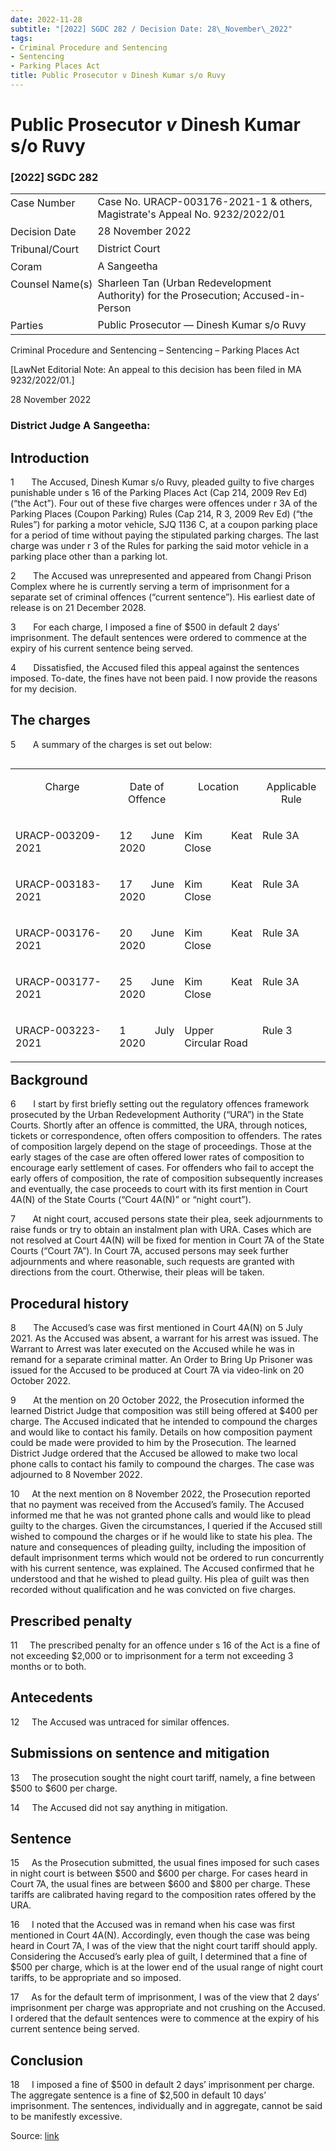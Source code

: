 ```yaml
---
date: 2022-11-28
subtitle: "[2022] SGDC 282 / Decision Date: 28\_November\_2022"
tags:
- Criminal Procedure and Sentencing
- Sentencing
- Parking Places Act
title: Public Prosecutor v Dinesh Kumar s/o Ruvy
---
```

# Public Prosecutor _v_ Dinesh Kumar s/o Ruvy  

### \[2022\] SGDC 282

<table id="info-table"><tbody><tr class="info-row"><td class="txt-label" style="padding: 4px 0px; white-space: nowrap" valign="top">Case Number</td><td class="txt-body">Case No. URACP-003176-2021-1 &amp; others, Magistrate's Appeal No. 9232/2022/01</td></tr><tr class="info-row"><td class="txt-label" style="padding: 4px 0px; white-space: nowrap" valign="top">Decision Date</td><td class="txt-body">28 November 2022</td></tr><tr class="info-row"><td class="txt-label" style="padding: 4px 0px; white-space: nowrap" valign="top">Tribunal/Court</td><td class="txt-body">District Court</td></tr><tr class="info-row"><td class="txt-label" style="padding: 4px 0px; white-space: nowrap" valign="top">Coram</td><td class="txt-body">A Sangeetha</td></tr><tr class="info-row"><td class="txt-label" style="padding: 4px 0px; white-space: nowrap" valign="top">Counsel Name(s)</td><td class="txt-body">Sharleen Tan (Urban Redevelopment Authority) for the Prosecution; Accused-in-Person</td></tr><tr class="info-row"><td class="txt-label" style="padding: 4px 0px; white-space: nowrap" valign="top">Parties</td><td class="txt-body">Public Prosecutor — Dinesh Kumar s/o Ruvy</td></tr></tbody></table>

Criminal Procedure and Sentencing – Sentencing – Parking Places Act

\[LawNet Editorial Note: An appeal to this decision has been filed in MA 9232/2022/01.\]

28 November 2022

### District Judge A Sangeetha:

## Introduction

1       The Accused, Dinesh Kumar s/o Ruvy, pleaded guilty to five charges punishable under s 16 of the Parking Places Act (Cap 214, 2009 Rev Ed) (“the Act”). Four out of these five charges were offences under r 3A of the Parking Places (Coupon Parking) Rules (Cap 214, R 3, 2009 Rev Ed) (“the Rules”) for parking a motor vehicle, SJQ 1136 C, at a coupon parking place for a period of time without paying the stipulated parking charges. The last charge was under r 3 of the Rules for parking the said motor vehicle in a parking place other than a parking lot.

2       The Accused was unrepresented and appeared from Changi Prison Complex where he is currently serving a term of imprisonment for a separate set of criminal offences (“current sentence”). His earliest date of release is on 21 December 2028.

3       For each charge, I imposed a fine of $500 in default 2 days’ imprisonment. The default sentences were ordered to commence at the expiry of his current sentence being served.

4       Dissatisfied, the Accused filed this appeal against the sentences imposed. To-date, the fines have not been paid. I now provide the reasons for my decision.

## The charges

5       A summary of the charges is set out below:

<table align="left" cellpadding="0" cellspacing="0" class="Judg-2-tblr" frame="all" pgwide="1"><colgroup><col width="32.9865973194639%"><col width="20.624124824965%"><col width="24.744948989798%"><col width="21.6443288657732%"></colgroup><tbody><tr><td align="left" class="br" rowspan="1" valign="top"><p align="center" class="Table-Para-1">Charge</p></td><td align="left" class="br" rowspan="1" valign="top"><p align="center" class="Table-Para-1">Date of Offence</p></td><td align="left" class="br" rowspan="1" valign="top"><p align="center" class="Table-Para-1">Location</p></td><td align="left" class="b" rowspan="1" valign="top"><p align="center" class="Table-Para-1">Applicable Rule</p></td></tr><tr><td align="left" class="br" rowspan="1" valign="top"><p align="justify" class="Table-Para-1">URACP-003209-2021</p></td><td align="left" class="br" rowspan="1" valign="top"><p align="justify" class="Table-Para-1">12 June 2020</p></td><td align="left" class="br" rowspan="1" valign="top"><p align="justify" class="Table-Para-1">Kim Keat Close</p></td><td align="left" class="b" rowspan="1" valign="top"><p align="justify" class="Table-Para-1">Rule 3A</p></td></tr><tr><td align="left" class="br" rowspan="1" valign="top"><p align="justify" class="Table-Para-1">URACP-003183-2021</p></td><td align="left" class="br" rowspan="1" valign="top"><p align="justify" class="Table-Para-1">17 June 2020</p></td><td align="left" class="br" rowspan="1" valign="top"><p align="justify" class="Table-Para-1">Kim Keat Close</p></td><td align="left" class="b" rowspan="1" valign="top"><p align="justify" class="Table-Para-1">Rule 3A</p></td></tr><tr><td align="left" class="br" rowspan="1" valign="top"><p align="justify" class="Table-Para-1">URACP-003176-2021</p></td><td align="left" class="br" rowspan="1" valign="top"><p align="justify" class="Table-Para-1">20 June 2020</p></td><td align="left" class="br" rowspan="1" valign="top"><p align="justify" class="Table-Para-1">Kim Keat Close</p></td><td align="left" class="b" rowspan="1" valign="top"><p align="justify" class="Table-Para-1">Rule 3A</p></td></tr><tr><td align="left" class="br" rowspan="1" valign="top"><p align="justify" class="Table-Para-1">URACP-003177-2021</p></td><td align="left" class="br" rowspan="1" valign="top"><p align="justify" class="Table-Para-1">25 June 2020</p></td><td align="left" class="br" rowspan="1" valign="top"><p align="justify" class="Table-Para-1">Kim Keat Close</p></td><td align="left" class="b" rowspan="1" valign="top"><p align="justify" class="Table-Para-1">Rule 3A</p></td></tr><tr><td align="left" class="r" rowspan="1" valign="top"><p align="justify" class="Table-Para-1">URACP-003223-2021</p></td><td align="left" class="r" rowspan="1" valign="top"><p align="justify" class="Table-Para-1">1 July 2020</p></td><td align="left" class="r" rowspan="1" valign="top"><p align="justify" class="Table-Para-1">Upper Circular Road</p></td><td align="left" class="" rowspan="1" valign="top"><p align="justify" class="Table-Para-1">Rule 3</p></td></tr></tbody></table>

  
  

## Background

6       I start by first briefly setting out the regulatory offences framework prosecuted by the Urban Redevelopment Authority (“URA”) in the State Courts. Shortly after an offence is committed, the URA, through notices, tickets or correspondence, often offers composition to offenders. The rates of composition largely depend on the stage of proceedings. Those at the early stages of the case are often offered lower rates of composition to encourage early settlement of cases. For offenders who fail to accept the early offers of composition, the rate of composition subsequently increases and eventually, the case proceeds to court with its first mention in Court 4A(N) of the State Courts (“Court 4A(N)” or “night court”).

7       At night court, accused persons state their plea, seek adjournments to raise funds or try to obtain an instalment plan with URA. Cases which are not resolved at Court 4A(N) will be fixed for mention in Court 7A of the State Courts (“Court 7A”). In Court 7A, accused persons may seek further adjournments and where reasonable, such requests are granted with directions from the court. Otherwise, their pleas will be taken.

## Procedural history

8       The Accused’s case was first mentioned in Court 4A(N) on 5 July 2021. As the Accused was absent, a warrant for his arrest was issued. The Warrant to Arrest was later executed on the Accused while he was in remand for a separate criminal matter. An Order to Bring Up Prisoner was issued for the Accused to be produced at Court 7A via video-link on 20 October 2022.

9       At the mention on 20 October 2022, the Prosecution informed the learned District Judge that composition was still being offered at $400 per charge. The Accused indicated that he intended to compound the charges and would like to contact his family. Details on how composition payment could be made were provided to him by the Prosecution. The learned District Judge ordered that the Accused be allowed to make two local phone calls to contact his family to compound the charges. The case was adjourned to 8 November 2022.

10     At the next mention on 8 November 2022, the Prosecution reported that no payment was received from the Accused’s family. The Accused informed me that he was not granted phone calls and would like to plead guilty to the charges. Given the circumstances, I queried if the Accused still wished to compound the charges or if he would like to state his plea. The nature and consequences of pleading guilty, including the imposition of default imprisonment terms which would not be ordered to run concurrently with his current sentence, was explained. The Accused confirmed that he understood and that he wished to plead guilty. His plea of guilt was then recorded without qualification and he was convicted on five charges.

## Prescribed penalty

11     The prescribed penalty for an offence under s 16 of the Act is a fine of not exceeding $2,000 or to imprisonment for a term not exceeding 3 months or to both.

## Antecedents

12     The Accused was untraced for similar offences.

## Submissions on sentence and mitigation

13     The prosecution sought the night court tariff, namely, a fine between $500 to $600 per charge.

14     The Accused did not say anything in mitigation.

## Sentence

15     As the Prosecution submitted, the usual fines imposed for such cases in night court is between $500 and $600 per charge. For cases heard in Court 7A, the usual fines are between $600 and $800 per charge. These tariffs are calibrated having regard to the composition rates offered by the URA.

16     I noted that the Accused was in remand when his case was first mentioned in Court 4A(N). Accordingly, even though the case was being heard in Court 7A, I was of the view that the night court tariff should apply. Considering the Accused’s early plea of guilt, I determined that a fine of $500 per charge, which is at the lower end of the usual range of night court tariffs, to be appropriate and so imposed.

17     As for the default term of imprisonment, I was of the view that 2 days’ imprisonment per charge was appropriate and not crushing on the Accused. I ordered that the default sentences were to commence at the expiry of his current sentence being served.

## Conclusion

18     I imposed a fine of $500 in default 2 days’ imprisonment per charge. The aggregate sentence is a fine of $2,500 in default 10 days’ imprisonment. The sentences, individually and in aggregate, cannot be said to be manifestly excessive.


Source: [link](https://www.lawnet.sg:443/lawnet/web/lawnet/free-resources?p_p_id=freeresources_WAR_lawnet3baseportlet&p_p_lifecycle=1&p_p_state=normal&p_p_mode=view&_freeresources_WAR_lawnet3baseportlet_action=openContentPage&_freeresources_WAR_lawnet3baseportlet_docId=%2FJudgment%2F29035-SSP.xml)